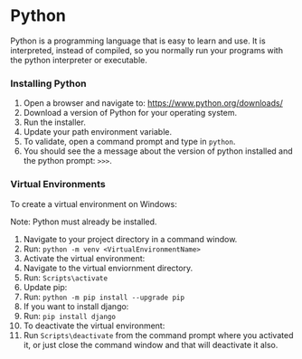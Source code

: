 # Python

Python is a programming language that is easy to learn and use. It is interpreted, instead of compiled, so you normally run your programs with the python interpreter or executable.


### Installing Python

1. Open a browser and navigate to: https://www.python.org/downloads/
2. Download a version of Python for your operating system.
3. Run the installer.
4. Update your path environment variable.
5. To validate, open a command prompt and type in `python`.
6. You should see the a message about the version of python installed and the python prompt: `>>>`.


### Virtual Environments

To create a virtual environment on Windows:

Note: Python must already be installed.

1. Navigate to your project directory in a command window.
2. Run: `python -m venv <VirtualEnvironmentName>`
3. Activate the virtual environment:
4. Navigate to the virtual enviornment directory.
5. Run: `Scripts\activate`
6. Update pip:
7. Run: `python -m pip install --upgrade pip`
8. If you want to install django:
9. Run: `pip install django`
10. To deactivate the virtual environment:
11. Run `Scripts\deactivate` from the command prompt where you activated it, or just close the command window and that will deactivate it also.

